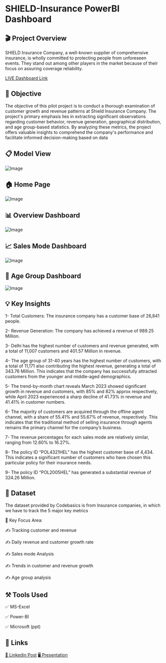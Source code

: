 
# SHIELD-Insurance PowerBI Dashboard

## 🎬 Project Overview
SHIELD Insurance Company, a well-known supplier of comprehensive insurance, is wholly committed to protecting people from unforeseen events. They stand out among other players in the market because of their focus on assuring coverage reliability.

[LIVE Dashboard Link](https://app.powerbi.com/view?r=eyJrIjoiMDRmODUwOWQtMDgxOC00YWJiLTk3MjItNTAwYTdjY2ZmYWFjIiwidCI6ImM2ZTU0OWIzLTVmNDUtNDAzMi1hYWU5LWQ0MjQ0ZGM1YjJjNCJ9)

## 🎯 Objective
The objective of this pilot project is to conduct a thorough examination of customer growth and revenue patterns at Shield Insurance Company. The project's primary emphasis lies in extracting significant observations regarding customer behavior, revenue generation, geographical distribution, and age group-based statistics. By analyzing these metrics, the project offers valuable insights to comprehend the company's performance and facilitate informed decision-making based on data

## 📋 Model View 

![Image](https://github.com/user-attachments/assets/7d203952-76a8-4b70-bfc8-c714e520336f)

## 🏠 Home Page

![Image](https://github.com/user-attachments/assets/c8376415-3747-4dee-8e09-9dc8bec07b53)

## 📊 Overview Dashboard
![Image](https://github.com/user-attachments/assets/d17b3718-eaff-4a14-bec8-4fa921984ac9)

## 📈 Sales Mode Dashboard
![Image](https://github.com/user-attachments/assets/31adebd5-5bc8-42c9-a540-086742f002a4)

## 🔢 Age Group Dashboard
![Image](https://github.com/user-attachments/assets/8cef6faa-6e9c-418b-aaac-c9952db4b67b)

## 💡 Key Insights

1- Total Customers: The insurance company has a customer base of 26,841 people.

2- Revenue Generation: The company has achieved a revenue of 989.25 Million.

3- Delhi has the highest number of customers and revenue generated, with a total of 11,007 customers and 401.57 Million in revenue.

4- The age group of 31-40 years has the highest number of customers, with a total of 11,171 also contributing the highest revenue, generating a total of 343.76 Million. This indicates that the company has successfully attracted customers from the younger and middle-aged demographics.

5- The trend-by-month chart reveals March 2023 showed significant growth in revenue and customers, with 85% and 82% approx respectively, while April 2023 experienced a sharp decline of 41.73% in revenue and 41.41% in customer numbers.

6- The majority of customers are acquired through the offline agent channel, with a share of 55.41% and 55.67% of revenue, respectively. This indicates that the traditional method of selling insurance through agents remains the primary channel for the company’s business.

7- The revenue percentages for each sales mode are relatively similar, ranging from 12.60% to 16.27%.

8- The policy ID “POL4321HEL” has the highest customer base of 4,434. This indicates a significant number of customers who have chosen this particular policy for their insurance needs.

9- The policy ID “POL2005HEL” has generated a substantial revenue of 324.26 Million.

## 📂 Dataset
The dataset provided by Codebasics is from Insurance companies, in which we have to track the 5 major key metrics

🎯 Key Focus Area:

✍ Tracking customer and revenue

✍ Daily revenue and customer growth rate

✍ Sales mode Analysis

✍ Trends in customer and revenue growth

✍ Age group analysis

## ⚒️ Tools Used

✅ MS-Excel

✅ Power-BI

✅ Microsoft (ppt)

## 📎 Links
[💼 Linkedin Post](https://www.linkedin.com/in/sima-mishra-916743282/)
[🖥️ Presentation](https://youtu.be/JrKWRRI0EhY)


